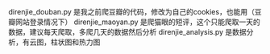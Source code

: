 direnjie_douban.py 是我之前爬豆瓣的代码，修改为自己的cookies，也能用（豆瓣网站登录情况下）
direnjie_maoyan.py 是爬猫眼的短评，这个只能爬取一天的数据，建议每天爬取，多爬几天的数据然后分析
direnjie_analysis.py 是数据分析，有云图，柱状图和热力图
